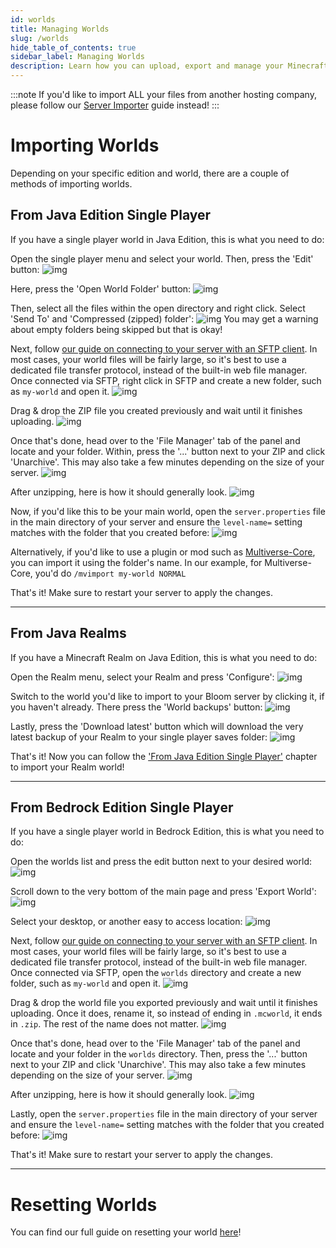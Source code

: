 ```yaml
---
id: worlds
title: Managing Worlds
slug: /worlds
hide_table_of_contents: true
sidebar_label: Managing Worlds
description: Learn how you can upload, export and manage your Minecraft worlds.
---
```


:::note
If you'd like to import ALL your files from another hosting company, please follow our [Server Importer](/using_the_panel/server-importer.md) guide instead!
:::

# Importing Worlds
Depending on your specific edition and world, there are a couple of methods of importing worlds.

## From Java Edition Single Player
If you have a single player world in Java Edition, this is what you need to do:

Open the single player menu and select your world. Then, press the 'Edit' button:
![img](/running_a_server/worlds/1.png)

Here, press the 'Open World Folder' button:
![img](/running_a_server/worlds/2.png)

Then, select all the files within the open directory and right click. Select 'Send To' and 'Compressed (zipped) folder':
![img](/running_a_server/worlds/3.png)
You may get a warning about empty folders being skipped but that is okay!

Next, follow [our guide on connecting to your server with an SFTP client](/using_the_panel/sftp.md). In most cases, your world files will be fairly large, so it's best to use a dedicated file transfer protocol, instead of the built-in web file manager.
Once connected via SFTP, right click in SFTP and create a new folder, such as `my-world` and open it.
![img](/running_a_server/worlds/4.png)

Drag & drop the ZIP file you created previously and wait until it finishes uploading.
![img](/running_a_server/worlds/5.gif)

Once that's done, head over to the 'File Manager' tab of the panel and locate and your folder.
Within, press the '...' button next to your ZIP and click 'Unarchive'. This may also take a few minutes depending on the size of your server.
![img](/running_a_server/worlds/6.png)

After unzipping, here is how it should generally look.
![img](/running_a_server/worlds/7.png)

Now, if you'd like this to be your main world, open the `server.properties` file in the main directory of your server and ensure the `level-name=` setting matches with the folder that you created before:
![img](/running_a_server/worlds/8.png)

Alternatively, if you'd like to use a plugin or mod such as [Multiverse-Core](/plugins_and_modifications/plugins/multiverse.md), you can import it using the folder's name.
In our example, for Multiverse-Core, you'd do `/mvimport my-world NORMAL`

That's it! Make sure to restart your server to apply the changes.

---

## From Java Realms
If you have a Minecraft Realm on Java Edition, this is what you need to do:

Open the Realm menu, select your Realm and press 'Configure':
![img](/running_a_server/worlds/9.png)

Switch to the world you'd like to import to your Bloom server by clicking it, if you haven't already.
There press the 'World backups' button:
![img](/running_a_server/worlds/10.png)

Lastly, press the 'Download latest' button which will download the very latest backup of your Realm to your single player saves folder: 
![img](/running_a_server/worlds/11.png)

That's it! Now you can follow the ['From Java Edition Single Player'](#from-java-edition-single-player) chapter to import your Realm world!

---

## From Bedrock Edition Single Player
If you have a single player world in Bedrock Edition, this is what you need to do:  

Open the worlds list and press the edit button next to your desired world:
![img](/running_a_server/worlds/12.png)

Scroll down to the very bottom of the main page and press 'Export World':
![img](/running_a_server/worlds/13.png)

Select your desktop, or another easy to access location:
![img](/running_a_server/worlds/14.png)

Next, follow [our guide on connecting to your server with an SFTP client](/using_the_panel/sftp.md). In most cases, your world files will be fairly large, so it's best to use a dedicated file transfer protocol, instead of the built-in web file manager.
Once connected via SFTP, open the `worlds` directory and create a new folder, such as `my-world` and open it.
![img](/running_a_server/worlds/15.png)

Drag & drop the world file you exported previously and wait until it finishes uploading.
Once it does, rename it, so instead of ending in `.mcworld`, it ends in `.zip`. The rest of the name does not matter.
![img](/running_a_server/worlds/16.gif)

Once that's done, head over to the 'File Manager' tab of the panel and locate and your folder in the `worlds` directory.
Then, press the '...' button next to your ZIP and click 'Unarchive'. This may also take a few minutes depending on the size of your server.
![img](/running_a_server/worlds/17.png)

After unzipping, here is how it should generally look.
![img](/running_a_server/worlds/18.png)

Lastly, open the `server.properties` file in the main directory of your server and ensure the `level-name=` setting matches with the folder that you created before:
![img](/running_a_server/worlds/8.png)

That's it! Make sure to restart your server to apply the changes.

---

# Resetting Worlds
You can find our full guide on resetting your world [here](world-reset.md)!

<!--
// Todo:
---

# Exporting Worlds 

## To Java Single Player

## To Bedrock Single Player (`.mcworld`)

-->
